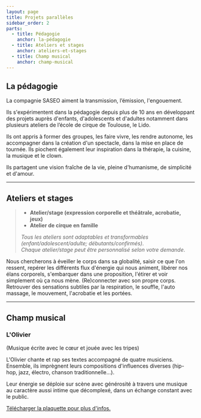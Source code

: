 ```yaml
---
layout: page
title: Projets parallèles
sidebar_order: 2
parts:
  - title: Pédagogie
    anchor: la-pédagogie
  - title: Ateliers et stages
    anchor: ateliers-et-stages
  - title: Champ musical
    anchor: champ-musical
---
```


## La pédagogie
La compagnie SASEO aiment la transmission, l’émission, l'engouement.

Ils s'expérimentent dans la pédagogie depuis plus de 10 ans en développant des projets auprès d'enfants, d'adolescents et d'adultes notamment dans plusieurs ateliers de l’école de cirque de Toulouse, le Lido.

Ils ont appris à former des groupes, les faire vivre, les rendre autonome, les accompagner dans la création d'un spectacle, dans la mise en place de tournée. Ils piochent également leur inspiration dans la thérapie, la cuisine, la musique et le clown.

<p class="message">
  Ils partagent une vision fraîche de la vie, pleine d'humanisme, de simplicité et d'amour.
</p>

---

## Ateliers et stages
>
> - **Atelier/stage (expression corporelle et théâtrale, acrobatie, jeux)**
> - **Atelier de cirque en famille**
>
> *Tous les ateliers sont adaptables et transformables (enfant/adolescent/adulte; débutants/confirmés)*.  
> *Chaque atelier/stage peut être personnalisé selon votre demande*.

Nous chercherons à éveiller le corps dans sa globalité, saisir ce que l'on ressent, repérer les différents flux d'énergie qui nous animent, libérer nos élans corporels, s'embarquer dans une proposition, l'étirer et voir simplement où ça nous mène. (Re)connecter avec son propre corps. Retrouver des sensations subtiles par la respiration, le souffle, l'auto massage, le mouvement, l'acrobatie et les portées.  



---


## Champ musical

### L'Olivier
<span class="subtitle">(Musique écrite avec le cœur et jouée avec les tripes)</span>

L'Olivier chante et rap ses textes accompagné de quatre musiciens. Ensemble, ils imprègnent leurs compositions d'influences diverses (hip-hop, jazz, électro, chanson traditionnelle...).

Leur énergie se déploie sur scène avec générosité à travers une musique au caractère aussi intime que décomplexé, dans un échange constant avec le public.

<p class="message">
  <a title="Plaquette L'Olivier et Caetera" href="/public/pdf/plaquette-lolivier-et-caetera.pdf" target="_blank">Télécharger la plaquette pour plus d'infos.</a>
</p>
